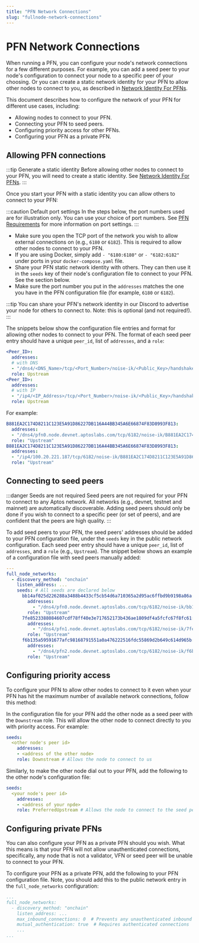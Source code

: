 ```yaml
---
title: "PFN Network Connections"
slug: "fullnode-network-connections"
---
```


# PFN Network Connections

When running a PFN, you can configure your node's network connections for a few different purposes.
For example, you can add a seed peer to your node's configuration to connect your node to a specific
peer of your choosing. Or you can create a static network identity for your PFN to allow other nodes
to connect to you, as described in [Network Identity For PFNs](./network-identity-fullnode.md).

This document describes how to configure the network of your PFN for different use cases, including:

- Allowing nodes to connect to your PFN.
- Connecting your PFN to seed peers.
- Configuring priority access for other PFNs.
- Configuring your PFN as a private PFN.

## Allowing PFN connections

:::tip Generate a static identity
Before allowing other nodes to connect to your PFN, you will need to create a static identity. See [Network Identity For PFNs](./network-identity-fullnode.md).
:::

Once you start your PFN with a static identity you can allow others to connect to your PFN:

:::caution Default port settings
In the steps below, the port numbers used are for illustration only. You can use your choice of port numbers.
See [PFN Requirements](./pfn-requirements.md) for more information on port settings.
:::

- Make sure you open the TCP port of the network you wish to allow external connections on (e.g., `6180` or `6182`).
  This is required to allow other nodes to connect to your PFN.
- If you are using Docker, simply add `- "6180:6180"` or `- "6182:6182"` under ports in your `docker-compose.yaml` file.
- Share your PFN static network identity with others. They can then use it in the `seeds` key of their node's
  configuration file to connect to your PFN. See the section below.
- Make sure the port number you put in the `addresses` matches the one you have in the PFN configuration file
  (for example, `6180` or `6182`).

:::tip
You can share your PFN's network identity in our Discord to advertise your node for others to connect to. Note:
this is optional (and not required!).
:::

The snippets below show the configuration file entries and format for allowing other nodes to connect to your PFN.
The format of each seed peer entry should have a unique `peer_id`, list of `addresses`, and a `role`:

```yaml
<Peer_ID>:
  addresses:
  # with DNS
  - "/dns4/<DNS_Name>/tcp/<Port_Number>/noise-ik/<Public_Key>/handshake/0"
  role: Upstream
<Peer_ID>:
  addresses:
  # with IP
  - "/ip4/<IP_Address>/tcp/<Port_Number>/noise-ik/<Public_Key>/handshake/0"
  role: Upstream
```

For example:

```yaml
B881EA2C174D8211C123E5A91D86227DB116A44BB345A6E66874F83D8993F813:
  addresses:
  - "/dns4/pfn0.node.devnet.aptoslabs.com/tcp/6182/noise-ik/B881EA2C174D8211C123E5A91D86227DB116A44BB345A6E66874F83D8993F813/handshake/0"
  role: "Upstream"
B881EA2C174D8211C123E5A91D86227DB116A44BB345A6E66874F83D8993F813:
  addresses:
  - "/ip4/100.20.221.187/tcp/6182/noise-ik/B881EA2C174D8211C123E5A91D86227DB116A44BB345A6E66874F83D8993F813/handshake/0"
  role: "Upstream"
```

## Connecting to seed peers

:::danger Seeds are not required
Seed peers are not required for your PFN to connect to any Aptos network. All networks (e.g., devnet, testnet
and mainnet) are automatically discoverable. Adding seed peers should only be done if you wish to
connect to a specific peer (or set of peers), and are confident that the peers are high quality.
:::

To add seed peers to your PFN, the seed peers' addresses should be added to your PFN configuration file, under
the `seeds` key in the public network configuration. Each seed peer entry should have a unique `peer_id`, list of
`addresses`, and a `role` (e.g., `Upstream`). The snippet below shows an example
of a configuration file with seed peers manually added:

```yaml
---
full_node_networks:
  - discovery_method: "onchain"
    listen_address: ...
    seeds: # All seeds are declared below
      bb14af025d226288a3488b4433cf5cb54d6a710365a2d95ac6ffbd9b9198a86a:
        addresses:
          - "/dns4/pfn0.node.devnet.aptoslabs.com/tcp/6182/noise-ik/bb14af025d226288a3488b4433cf5cb54d6a710365a2d95ac6ffbd9b9198a86a/handshake/0"
        role: "Upstream"
      7fe8523388084607cdf78ff40e3e717652173b436ae1809df4a5fcfc67f8fc61:
        addresses:
          - "/dns4/pfn1.node.devnet.aptoslabs.com/tcp/6182/noise-ik/7fe8523388084607cdf78ff40e3e717652173b436ae1809df4a5fcfc67f8fc61/handshake/0"
        role: "Upstream"
      f6b135a59591677afc98168791551a0a476222516fdc55869d2b649c614d965b:
        addresses:
          - "/dns4/pfn2.node.devnet.aptoslabs.com/tcp/6182/noise-ik/f6b135a59591677afc98168791551a0a476222516fdc55869d2b649c614d965b/handshake/0"
        role: "Upstream"
```

## Configuring priority access

To configure your PFN to allow other nodes to connect to it even when your PFN has hit the maximum number
of available network connections, follow this method:

In the configuration file for your PFN add the other node as a seed peer with the `Downstream` role.
This will allow the other node to connect directly to you with priority access. For example:

```yaml
seeds:
  <other node's peer id>
    addresses:
    - <address of the other node>
    role: Downstream # Allows the node to connect to us
```

Similarly, to make the other node dial out to your PFN, add the following to the other node's configuration file:

```yaml
seeds:
  <your node's peer id>
    addresses:
    - <address of your npde>
    role: PreferredUpstream # Allows the node to connect to the seed peer
```

## Configuring private PFNs

You can also configure your PFN as a private PFN should you wish. What this means is that your PFN will
not allow unauthenticated connections, specifically, any node that is not a validator, VFN or seed peer
will be unable to connect to your PFN.

To configure your PFN as a private PFN, add the following to your PFN configuration file. Note, you
should add this to the public network entry in the `full_node_networks` configuration:

```yaml
...
full_node_networks:
  - discovery_method: "onchain"
    listen_address: ...
    max_inbound_connections: 0  # Prevents any unauthenticated inbound connections
    mutual_authentication: true  # Requires authenticated connections
    ...
...
```
